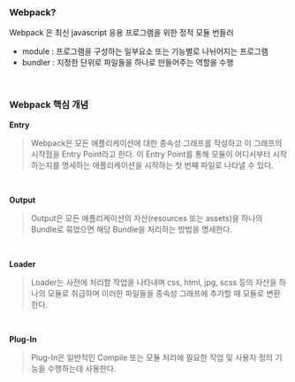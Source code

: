 ### Webpack?
Webpack 은 최신 javascript 응용 프로그램을 위한 정적 모듈 번들러
- module : 프로그램을 구성하는 일부요소 또는 기능별로 나뉘어지는 프로그램
- bundler : 지정한 단위로 파일들을 하나로 만들어주는 역할을 수행

<br>
 
### Webpack 핵심 개념
**Entry**
> Webpack은 모든 애플리케이션에 대한 종속성 그래프를 작성하고 이 그래프의 시작점을 Entry Point라고 한다.
> 이 Entry Point를 통해 모듈이 어디서부터 시작하는지를 명세하는 애플리케이션을 시작하는 첫 번째 파일로 나타낼 수 있다.

<br>

**Output**
> Output은 모든 애플리케이션의 자산(resources 또는 assets)을 하나의 Bundle로 묶었으면 해당 Bundle을 처리하는 방법을 명세한다.

<br>

**Loader**
> Loader는 사전에 처리할 작업을 나타내며 css, html, jpg, scss 등의 자산을 하나의 모듈로 취급하며 이러한 파일들을 종속성 그래프에 추가할 때 모듈로 변환한다.

<br>

**Plug-In**
> Plug-In은 일반적인 Compile 또는 모듈 처리에 필요한 작업 및 사용자 정의 기능을 수행하는데 사용한다.
